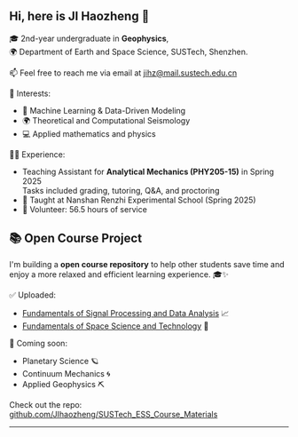 ##  Hi, here is JI Haozheng 👋

🎓 2nd-year undergraduate in **Geophysics**,  
🌍 Department of Earth and Space Science, SUSTech, Shenzhen.

📫 Feel free to reach me via email at jihz@mail.sustech.edu.cn

🔬 Interests:
- 🧠 Machine Learning & Data-Driven Modeling
- 🌍 Theoretical and Computational Seismology
- 💻 Applied mathematics and physics

👨‍🏫 Experience:
- Teaching Assistant for **Analytical Mechanics (PHY205-15)** in Spring 2025  
  Tasks included grading, tutoring, Q&A, and proctoring
- 🧒 Taught at Nanshan Renzhi Experimental School (Spring 2025)
- 🤝 Volunteer: 56.5 hours of service

## 📚 Open Course Project

I'm building a **open course repository** to help other students save time and enjoy a more relaxed and efficient learning experience. 🎓✨  

✅ Uploaded:
- [Fundamentals of Signal Processing and Data Analysis](https://github.com/JIhaozheng/SUSTech_ESS_Course_Materials/tree/main/ESS206%20Fundamentals%20of%20Signal%20Processing%20and%20Data%20Analysis) 📈  
- [Fundamentals of Space Science and Technology](https://github.com/JIhaozheng/SUSTech_ESS_Course_Materials/tree/main/ESS210%20Fundamentals%20of%20Space%20Science%20and%20Technology) 🚀  

📌 Coming soon:
- Planetary Science 🪐  
- Continuum Mechanics 🌀 
- Applied Geophysics ⛏️

 Check out the repo: [github.com/JIhaozheng/SUSTech_ESS_Course_Materials](https://github.com/JIhaozheng/SUSTech_ESS_Course_Materials)

---
